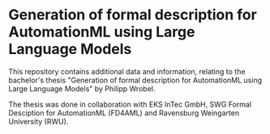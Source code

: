 # Generation of formal description for AutomationML using Large Language Models
This repository contains additional data and information, relating to the bachelor's thesis "Generation of formal description for AutomationML using Large Language Models" by Philipp Wrobel. 

The thesis was done in collaboration with EKS InTec GmbH,  SWG Formal Desciption for AutomationML (FD4AML) and Ravensburg Weingarten University (RWU).
